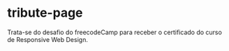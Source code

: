 # tribute-page
Trata-se do desafio do freecodeCamp para receber o certificado do curso de Responsive Web Design.

